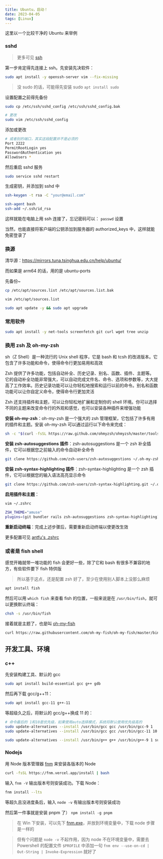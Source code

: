 ```yaml
---
title: Ubuntu，启动！
date: 2023-04-05
tags: [Linux]
---
```


这里以一个比较干净的 Ubuntu 来举例

### sshd

> 更多可见 [ssh](../software/ssh.md)

第一步肯定得先连接上 ssh。先安装先决软件：

```bash
sudo apt install -y openssh-server vim --fix-missing
```

> 没 sudo 的话，可能得先安装 sudo `apt install sudo`

设置配置之前得先备份

```bash
sudo cp /etc/ssh/sshd_config /etc/ssh/sshd_config.bak

# 更改
sudo vim /etc/ssh/sshd_config
```

添加或更改

```bash
# 或者别的端口，其实这段配置并不是必须的
Port 2222
PermitRootLogin yes
PasswordAuthentication yes
AllowUsers *
```

然后重启 sshd 服务

```bash
sudo service sshd restart
```

生成密钥，并添加到 sshd 中

```bash
ssh-keygen -t rsa -C "your@email.com"

ssh-agent bash
ssh-add ~/.ssh/id_rsa
```

这样就能在电脑上用 ssh 连接了，忘记密码可以： `passwd` 设置

当然，也能直接将客户端的公钥添加到服务器的 authorized_keys 中，这样就能免密登录了

### 换源

清华源：https://mirrors.tuna.tsinghua.edu.cn/help/ubuntu/

而如果是 arm64 的话，用的是 ubuntu-ports

先备份~

```bash
cp /etc/apt/sources.list /etc/apt/sources.list.bak

vim /etc/apt/sources.list

sudo apt update -y && sudo apt upgrade
```

### 常用软件

```bash
sudo apt install -y net-tools screenfetch git curl wget tree unzip
```

### 换用 zsh 及 oh-my-zsh

sh（Z Shell）是一种流行的 Unix shell 程序，它是 bash 和 tcsh 的改进版本。它包含了许多功能和命令，使得命令行更加易用和高效

Zsh 提供了许多功能，包括自动补全、历史记录、别名、函数、插件、主题等。它的自动补全功能非常强大，可以自动完成文件名、命令、选项和参数等，大大提高了工作效率。历史记录功能可以让你轻松地搜索和运行以前的命令。别名和函数功能可以让你自定义命令，使得命令行更加灵活

Zsh 还支持插件和主题，可以让你轻松地扩展和定制你的 shell 环境。你可以选择不同的主题来改变命令行的外观和感觉，也可以安装各种插件来增强功能

**安装 oh-my-zsh**：oh-my-zsh 是一个强大的 zsh 管理框架，它包括了许多有用的插件和主题。安装 oh-my-zsh 可以通过运行以下命令来完成：

```bash
sh -c "$(curl -fsSL https://raw.github.com/ohmyzsh/ohmyzsh/master/tools/install.sh)"
```

**安装 zsh-autosuggestions 插件**：zsh-autosuggestions 是一个 zsh 补全插件，它可以根据您之前输入的命令自动补全命令

```bash
git clone https://github.com/zsh-users/zsh-autosuggestions ~/.oh-my-zsh/custom/plugins/zsh-autosuggestions
```

**安装 zsh-syntax-highlighting 插件**：zsh-syntax-highlighting 是一个 zsh 插件，它可以根据您的输入语法高亮显示命令

```bash
git clone https://github.com/zsh-users/zsh-syntax-highlighting.git ~/.oh-my-zsh/custom/plugins/zsh-syntax-highlighting
```

**启用插件和主题**：

```bash
vim ~/.zshrc

ZSH_THEME="amuse"
plugins=(git bundler rails zsh-autosuggestions zsh-syntax-highlighting)
```

**重新启动终端**：完成上述步骤后，需要重新启动终端以使更改生效

更多配置可见 [antfu's .zshrc](https://github.com/antfu/dotfiles/blob/main/.zshrc)

### 或者是 fish shell

感觉开箱就带一堆功能的 fish 会更好一些，除了它和 bash 有很多不兼容的地方，有些软件要下 fish 特供版

> 所以基于这点，还是配置 zsh 好了，至少在使用别人脚本上没那么麻烦

```bash
apt install fish
```

然后可以用 `which fish` 来查看 fish 的位置，一般来说是在 `/usr/bin/fish`，就可以更换默认终端：

```bash
chsh -s /usr/bin/fish
```

接着就是主题了，也是叫 [oh-my-fish](https://github.com/oh-my-fish/oh-my-fish)

```bash
curl https://raw.githubusercontent.com/oh-my-fish/oh-my-fish/master/bin/install | fish
```

## 开发工具、环境

### c++

先安装构建工具、默认的 gcc

```bash
sudo apt install build-essential gcc g++ gdb
```

然后再下载 gcc/g++11：

```bash
sudo apt install gcc-11 g++-11
```

等超级久之后，将默认的 gcc/g++换成 11 的：

```bash
# 命令最后的 1和10是优先级，如果使用auto选择模式，系统将默认使用优先级高的
sudo update-alternatives --install /usr/bin/gcc gcc /usr/bin/gcc-9 1
sudo update-alternatives --install /usr/bin/gcc gcc /usr/bin/gcc-11 10

sudo update-alternatives --install /usr/bin/g++ g++ /usr/bin/g++-9 1 sudo update-alternatives --install /usr/bin/g++ g++ /usr/bin/g++-11 10
```

### Nodejs

用 Node 版本管理器 [fnm](https://github.com/Schniz/fnm) 来安装各版本的 Node

```bash
curl -fsSL https://fnm.vercel.app/install | bash
```

输入 `fnm -V` 输出版本号则安装成功。下载 Node：

```bash
fnm install --lts
```

等超久且没进度条后，输入 `node -v` 有输出版本号则安装成功

然后第一件事就是安装 pnpm 了） `npm install -g pnpm`

> 在 Win 下安装，可以先下 [fnm.exe](https://github.com/Schniz/fnm/releases)，并放到环境变量中，下载 node 步骤是一样的

> 但有个问题是 `node -v` 不起作用，因为 node 不在环境变量中，需要去 Powershell 的配置文件 `$PROFILE` 中添加一句 `fnm env --use-on-cd | Out-String | Invoke-Expression` 就好了
